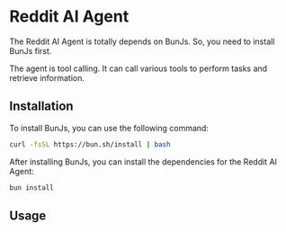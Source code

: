 # Reddit AI Agent

The Reddit AI Agent is totally depends on BunJs. So, you need to install BunJs first.

The agent is tool calling. It can call various tools to perform tasks and retrieve information.

## Installation

To install BunJs, you can use the following command:

```bash
curl -fsSL https://bun.sh/install | bash
```

After installing BunJs, you can install the dependencies for the Reddit AI Agent:

```bash
bun install
```

## Usage
